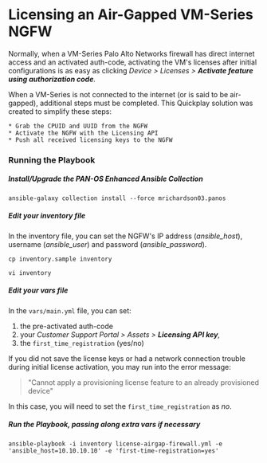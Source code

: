 # Licensing an Air-Gapped VM-Series NGFW

Normally, when a VM-Series Palo Alto Networks firewall has direct internet access 
and an activated auth-code, activating the VM's licenses after initial 
configurations is as easy as clicking _Device > Licenses > **Activate feature using
authorization code**._

When a VM-Series is not connected to the internet (or is said to be air-gapped), 
additional steps must be completed. This Quickplay solution was created to simplify
these steps:

    * Grab the CPUID and UUID from the NGFW
    * Activate the NGFW with the Licensing API 
    * Push all received licensing keys to the NGFW

### Running the Playbook

##### Install/Upgrade the PAN-OS Enhanced Ansible Collection

`ansible-galaxy collection install --force mrichardson03.panos`

##### Edit your inventory file

In the inventory file, you can set the NGFW's IP address (_ansible_host_), 
username (_ansible_user_) and password (_ansible_password_).

`cp inventory.sample inventory`

`vi inventory`

##### Edit your vars file

In the `vars/main.yml` file, you can set:
   1. the pre-activated auth-code 
   2. your _Customer Support Portal > Assets > **Licensing API key**,_
   3. the `first_time_registration` (yes/no)

If you did not save the license keys or had a network connection 
trouble during initial license activation, you may run into the error message:

> "Cannot apply a provisioning license feature to an already provisioned device"

In this case, you will need to set the `first_time_registration` as _no_. 

##### Run the Playbook, passing along extra vars if necessary

`ansible-playbook -i inventory license-airgap-firewall.yml -e 'ansible_host=10.10.10.10'
-e 'first-time-registration=yes'`